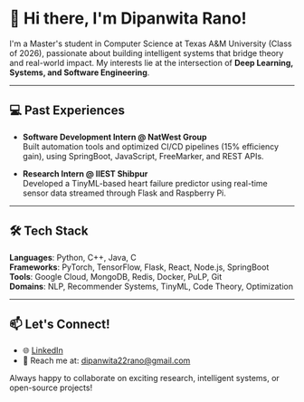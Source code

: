 # 👋 Hi there, I'm Dipanwita Rano!

I'm a Master's student in Computer Science at Texas A&M University (Class of 2026), passionate about building intelligent systems that bridge theory and real-world impact. My interests lie at the intersection of **Deep Learning, Systems, and Software Engineering**.

---


## 💻 Past Experiences

- **Software Development Intern @ NatWest Group**  
  Built automation tools and optimized CI/CD pipelines (15% efficiency gain), using SpringBoot, JavaScript, FreeMarker, and REST APIs.

- **Research Intern @ IIEST Shibpur**  
  Developed a TinyML-based heart failure predictor using real-time sensor data streamed through Flask and Raspberry Pi.

---

## 🛠️ Tech Stack

**Languages**: Python, C++, Java, C  
**Frameworks**: PyTorch, TensorFlow, Flask, React, Node.js, SpringBoot  
**Tools**: Google Cloud, MongoDB, Redis, Docker, PuLP, Git  
**Domains**: NLP, Recommender Systems, TinyML, Code Theory, Optimization  

---

## 📫 Let's Connect!

- 🌐 [LinkedIn](https://www.linkedin.com/in/dipanwita-rano/)
- 📨 Reach me at: dipanwita22rano@gmail.com

Always happy to collaborate on exciting research, intelligent systems, or open-source projects!

